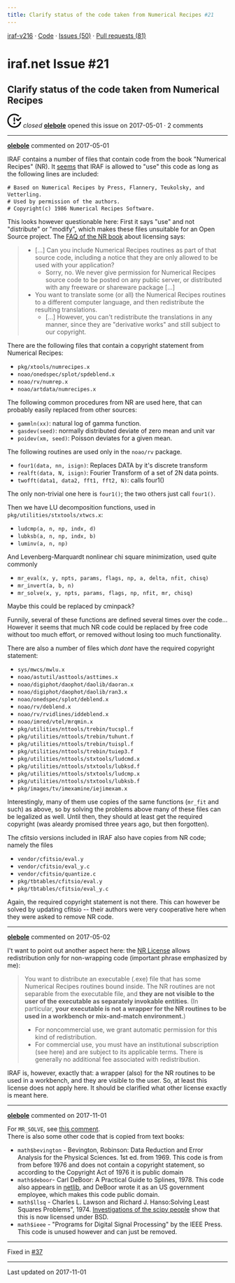 ```yaml
---
title: Clarify status of the code taken from Numerical Recipes #21
---
```


[iraf-v216](/iraf-v216) · [Code](https://github.com/iraf-community/iraf/tree/iraf-v216) · [Issues (50)](/iraf-v216/issues) · [Pull requests (81)](/iraf-v216/issues/pulls)

# iraf.net Issue #21
## Clarify status of the code taken from Numerical Recipes
![closed](issue-closed.svg) *closed* **[olebole](https://github.com/olebole)** opened this issue on 2017-05-01 · 2 comments

- - - -

**[olebole](https://github.com/olebole)** commented on 2017-05-01

IRAF contains a number of files that contain code from the book "Numerical Recipes" (NR). It [seems](https://iraf.net/forum/viewtopic.php?forum=4&showtopic=1468264&highlight=explicit%20permission%20from%20the%20authors) that IRAF is allowed to "use" this code as long as the following lines are included:
```  
# Based on Numerical Recipes by Press, Flannery, Teukolsky, and Vetterling.  
# Used by permission of the authors.  
# Copyright(c) 1986 Numerical Recipes Software.  
```  
This looks however questionable here: First it says "use" and not "distribute" or "modify", which makes these files unsuitable for an Open Source project. The [FAQ of the NR book](http://www.nr.com/licenses/redistribute.html) about licensing says:  
>*  [...] Can you include Numerical Recipes routines as part of that source code, including a notice that they are only allowed to be used with your application?  
>      -  Sorry, no. We never give permission for Numerical Recipes source code to be posted on any public server, or distributed with any freeware or shareware package [...]  
>* You want to translate some (or all) the Numerical Recipes routines to a different computer language, and then redistribute the resulting translations.  
>     -  [...] However, you can't redistribute the translations in any manner, since they are "derivative works" and still subject to our copyright.  
  
There are the following files that contain a copyright statement from Numerical Recipes:  
  
* `pkg/xtools/numrecipes.x`  
* `noao/onedspec/splot/spdeblend.x`  
* `noao/rv/numrep.x`  
* `noao/artdata/numrecipes.x`  
  
The following common procedures from NR are used here, that can probably easily replaced from other sources:  
* `gammln(xx)`: natural log of gamma function.  
* `gasdev(seed)`: normally distributed deviate of zero mean and unit var  
* `poidev(xm, seed)`: Poisson deviates for a given mean.  
  
The following routines are used only in the `noao/rv` package.   
* `four1(data, nn, isign)`: Replaces DATA by it's discrete transform  
* `realft(data, N, isign)`: Fourier Transform of a set of 2N data points.  
* `twofft(data1, data2, fft1, fft2, N)`: calls four1()  
  
The only non-trivial one here is `four1()`; the two others just call `four1()`.  
  
Then we have LU decomposition functions, used in `pkg/utilities/stxtools/xtwcs.x`:  
* `ludcmp(a, n, np, indx, d)`  
* `lubksb(a, n, np, indx, b)`  
* `luminv(a, n, np)`  
  
And Levenberg-Marquardt nonlinear chi square minimization, used quite commonly  
* `mr_eval(x, y, npts, params, flags, np, a, delta, nfit, chisq)`  
* `mr_invert(a, b, n)`  
* `mr_solve(x, y, npts, params, flags, np, nfit, mr, chisq)`  
  
Maybe this could be replaced by cminpack?  
  
Funnily, several of these functions are defined several times over the code... However it seems that much NR code could be replaced by free code without too much effort, or removed without losing too much functionality.   
  
There are also a number of files which _dont_ have the required copyright statement:  
* `sys/mwcs/mwlu.x`  
* `noao/astutil/asttools/asttimes.x`  
* `noao/digiphot/daophot/daolib/daoran.x`  
* `noao/digiphot/daophot/daolib/ran3.x`  
* `noao/onedspec/splot/deblend.x`  
* `noao/rv/deblend.x`  
* `noao/rv/rvidlines/iddeblend.x`  
* `noao/imred/vtel/mrqmin.x`  
* `pkg/utilities/nttools/trebin/tucspl.f`  
* `pkg/utilities/nttools/trebin/tuhunt.f`  
* `pkg/utilities/nttools/trebin/tuispl.f`  
* `pkg/utilities/nttools/trebin/tuiep3.f`  
* `pkg/utilities/nttools/stxtools/ludcmd.x`  
* `pkg/utilities/nttools/stxtools/lubksd.f`  
* `pkg/utilities/nttools/stxtools/ludcmp.x`  
* `pkg/utilities/nttools/stxtools/lubksb.f`  
* `pkg/images/tv/imexamine/iejimexam.x`  
  
Interestingly, many of them use copies of the same functions (`mr_fit` and such) as above, so by solving the problems above many of these files can be legalized as well. Until then, they should at least get the required copyright (was aleardy promised three years ago, but then forgotten).  
  
The cfitsio versions included in IRAF also have copies from NR code; namely the files  
  
* `vendor/cfitsio/eval.y`  
* `vendor/cfitsio/eval_y.c`  
* `vendor/cfitsio/quantize.c`  
* `pkg/tbtables/cfitsio/eval.y`  
* `pkg/tbtables/cfitsio/eval_y.c`  
  
Again, the required copyright statement is not there. This can however be solved by updating cfitsio -- their authors were very cooperative here when they were asked to remove NR code.
- - - -

**[olebole](https://github.com/olebole)** commented on 2017-05-02

I't want to point out another aspect here: the [NR License](http://numerical.recipes/licenses/redistribute.html) allows redistribution only for non-wrapping code (important phrase emphasized by me):  
  
>You want to distribute an executable (.exe) file that has some Numerical Recipes routines bound inside. The NR routines are not separable from the executable file, and __they are not visible to the user of the executable as separately invokable entities__. (In particular, __your executable is not a wrapper for the NR routines to be used in a workbench or mix-and-match environment.__)  
> * For noncommercial use, we grant automatic permission for this kind of redistribution.  
> * For commercial use, you must have an institutional subscription (see here) and are subject to its applicable terms. There is generally no additional fee associated with redistribution.  
  
IRAF is, however, exactly that: a wrapper (also) for the NR routines to be used in a workbench, and they are visible to the user. So, at least this license does not apply here. It should be clarified what other license exactly is meant here.
- - - -

**[olebole](https://github.com/olebole)** commented on 2017-11-01

For `MR_SOLVE`, see [this comment](https://github.com/iraf-community/iraf/pull/37#issuecomment-341108992).  
There is also some other code that is copied from text books:  
  
 * `math$bevington` - Bevington, Robinson: Data Reduction and Error Analysis for the Physical Sciences. 1st ed. from 1969. This code is from from before 1976 and does not contain a copyright statement, so according to the Copyright Act of 1976 it is public domain  
 * `math$deboor`- Carl DeBoor: A Practical Guide to Splines, 1978. This code also appears in [netlib](http://www.netlib.org/), and DeBoor wrote it as an US government employee, which makes this code public domain.  
* `math$llsq` - Charles L. Lawson and Richard J. Hanso:Solving Least Squares Problems", 1974. [Investigations of the scipy people](https://github.com/scipy/scipy/blob/70ff60f9d31c66c267961f58caf1e36a6b37622b/scipy/optimize/slsqp/slsqp_optmz.f#L8-L29) show that this is now licensed under BSD.  
* `math$ieee` - "Programs for Digital Signal Processing" by the IEEE Press. This code is unused however and can just be removed.

- - - -

Fixed in [#37](https://iraf-community.github.io/iraf-v216/issues/37)

- - - -

Last updated on 2017-11-01
